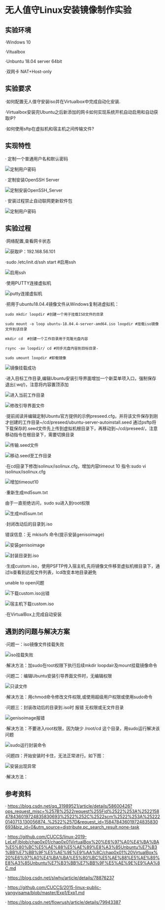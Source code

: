 # 无人值守Linux安装镜像制作实验

## 实验环境

·Windows 10

·Vitualbox

·Unbuntu 18.04 server 64bit

·双网卡 NAT+Host-only

## 实验要求

·如何配置无人值守安装iso并在Virtualbox中完成自动化安装.

·Virtualbox安装完Ubuntu之后新添加的网卡如何实现系统开机自动启用和自动获取IP?

·如何使用sftp在虚拟机和宿主机之间传输文件?

## 实现特性

· 定制一个普通用户名和默认密码

![定制用户密码](/images/定制用户名密码.PNG)

· 定制安装OpenSSH Server

![定制安装OpenSSH_Server](/images/定制安装OpenSSH_Server.PNG)

· 安装过程禁止自动联网更新软件包

![定制用户密码](/images/禁止自动联网更新.PNG)

## 实验过程

·网络配置,查看网卡状态

![获取IP：192.168.56.101](/images/获取IP.PNG)

·sudo /etc/init.d/ssh start  #启用ssh 

![启用ssh](/images/启用ssh.PNG)

·使用PUTTY连接虚拟机

![putty连接虚拟机](/images/putty.PNG)

·把用于ubuntu18.04.4镜像文件从Windows复制进虚拟机：

    sudo mkdir loopdir #创建一个用于挂载ISO文件的目录

    sudo mount -o loop ubuntu-18.04.4-server-amd64.iso loopdir #挂载iso镜像文件到该目录

    mkdir cd  #创建一个工作目录用于克隆光盘内容

    rsync -av loopdir/ cd #同步光盘内容到目标目录-

    sudo umount loopdir #卸载镜像

![镜像挂载成功](/images/成功挂载.PNG)


·进入目标工作目录,编辑Ubuntu安装引导界面增加一个新菜单项入口，强制保存退出(:wq!)，注意将内容置顶添加

![进入当前工作目录](/images/进入当前目录.PNG)

![修改引导界面文件](/images/修改引导界面文件.PNG)

·提前阅读并编辑定制Ubuntu官方提供的示例preseed.cfg，并将该文件保存到刚才创建的工作目录~/cd/preseed/ubuntu-server-autoinstall.seed
   通过psftp将下载保存的.seed文件先上传到虚拟机根目录下，再移动到~/cd/preseed/，注意移动指令在根目录下，需要切换目录

![传输.seed文件](/images/psftp传输preseed.PNG)

![移动.seed至工作目录](/images/移动至当前目录.PNG)

·在cd目录下修改isolinux/isolinux.cfg，增加内容timeout 10  指令:sudo vi isolinux/isolinux.cfg

![增加timeout10](/images/timeout10.PNG)

·重新生成md5sum.txt  
     
   由于一直拒绝访问，sudo su进入到root权限

![生成md5sum.txt](/images/md5sum文件生成.PNG)

·封闭改动后的目录到.iso   

  错误信息：无 mkisofs 命令(提示安装genisoimage)

![安装genisoimage](/images/安装genisoimage.PNG)

![封装目录到.iso](/images/封装成功.PNG)

·生成custom.iso，使用PSFTP传入宿主机,先将镜像文件移至虚拟机根目录下，通过ls查看到远程文件列表，lcd改变本地目录避免

unable to open问题 

![下载custom.iso出错](/images/下载出错.PNG)

![宿主机下载custom.iso](/images/psftp下载.PNG)

·在VirtualBox上完成自动安装


## 遇到的问题与解决方案

·问题一：iso镜像文件挂载失败

![iso挂载失败](/images/iso挂载失败.PNG)

·解决方法：加sudo在root权限下执行后续mkdir loopdair及mount挂载镜像命令

·问题二：编辑Ubuntu安装引导界面文件时，无编辑权限

![只读文件](/images/文件只读.PNG)

·解决方法：用chmod命令修改文件权限,或使用超级用户权限或使用sudo命令

·问题三：封装改动后的目录到.iso时 报错 无权限或无文件目录

![genisoimage报错](/images/genisoimage报错.PNG)

·解决方法：不要进入root权限，因为缺少 /root/cd 这个目录，用sudo运行解决该问题

![sudo运行封装命令](/images/sudo运行封装命令)

·问题四：开始安装时卡住，无法正常进行。如下图：

![安装出现异常](/images/error.PNG)

·解决方法：

## 参考资料

· https://blog.csdn.net/qq_31989521/article/details/58600426?ops_request_misc=%257B%2522request%255Fid%2522%253A%2522158478436019724835830693%2522%252C%2522scm%2522%253A%252220140713.130056874..%2522%257D&request_id=158478436019724835830693&biz_id=0&utm_source=distribute.pc_search_result.none-task

· https://github.com/CUCCS/linux-2019-LeLeF/blob/chap0x01/chap0x01VirtualBox%20%E6%97%A0%E4%BA%BA%E5%80%BC%E5%AE%88%E5%AE%89%E8%A3%85Unbuntu%E7%B3%BB%E7%BB%9F%E5%AE%9E%E9%AA%8C/chap0x01%20VirtualBox%20%E6%97%A0%E4%BA%BA%E5%80%BC%E5%AE%88%E5%AE%89%E8%A3%85Unbuntu%E7%B3%BB%E7%BB%9F%E5%AE%9E%E9%AA%8C.md

· https://blog.csdn.net/slwhy/article/details/78876237

· https://github.com/CUCCS/2015-linux-public-yangyisama/blob/master/Exp1/Exp1.md

· https://blog.csdn.net/flowrush/article/details/79943387
